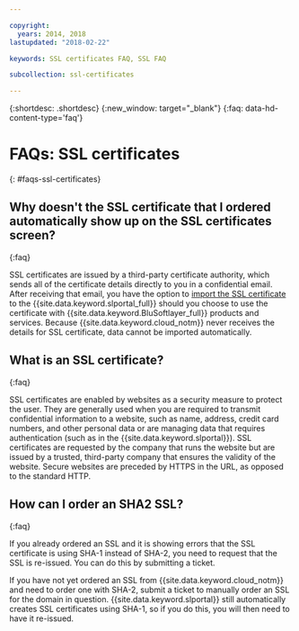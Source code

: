 ```yaml
---

copyright:
  years: 2014, 2018
lastupdated: "2018-02-22"

keywords: SSL certificates FAQ, SSL FAQ

subcollection: ssl-certificates

---
```


{:shortdesc: .shortdesc}
{:new_window: target="_blank"}
{:faq: data-hd-content-type='faq'}

<a name="top"></a>
# FAQs: SSL certificates
{: #faqs-ssl-certificates}

## Why doesn't the SSL certificate that I ordered automatically show up on the SSL certificates screen?
{:faq}

SSL certificates are issued by a third-party certificate authority, which sends all of the certificate details directly to you in a confidential email. After receiving that email, you have the option to [import the SSL certificate](/docs/infrastructure/ssl-certificates?topic=ssl-certificates-importing-ssl-certificates) to the {{site.data.keyword.slportal_full}} should you choose to use the certificate with {{site.data.keyword.BluSoftlayer_full}} products and services. Because {{site.data.keyword.cloud_notm}} never receives the details for SSL certificate, data cannot be imported automatically.

## What is an SSL certificate?
{:faq}

SSL certificates are enabled by websites as a security measure to protect the user. They are generally used when you are required to transmit confidential information to a website, such as name, address, credit card numbers, and other personal data or are managing data that requires authentication (such as in the {{site.data.keyword.slportal}}). SSL certificates are requested by the company that runs the website but are issued by a trusted, third-party company that ensures the validity of the website. Secure websites are preceded by HTTPS in the URL, as opposed to the standard HTTP.

## How can I order an SHA2 SSL?
{:faq}

If you already ordered an SSL and it is showing errors that the SSL certificate is using SHA-1 instead of SHA-2, you need to request that the SSL is re-issued. You can do this by submitting a ticket.

If you have not yet ordered an SSL from {{site.data.keyword.cloud_notm}} and need to order one with SHA-2, submit a ticket to manually order an SSL for the domain in question. {{site.data.keyword.slportal}} still automatically creates SSL certificates using SHA-1, so if you do this, you will then need to have it re-issued.
